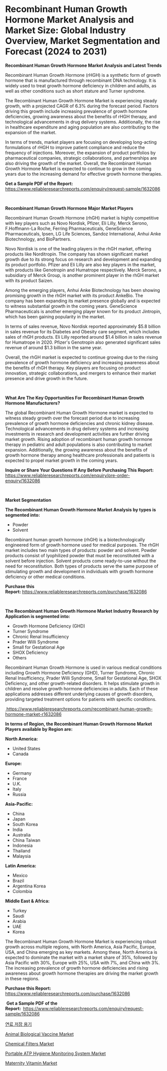 <p><h1>Recombinant Human Growth Hormone Market Analysis and Market Size: Global Industry Overview, Market Segmentation and Forecast (2024 to 2031)</h1></p><p><strong>Recombinant Human Growth Hormone Market Analysis and Latest Trends</strong></p>
<p><p>Recombinant Human Growth Hormone (rHGH) is a synthetic form of growth hormone that is manufactured through recombinant DNA technology. It is widely used to treat growth hormone deficiency in children and adults, as well as other conditions such as short stature and Turner syndrome.</p><p>The Recombinant Human Growth Hormone Market is experiencing steady growth, with a projected CAGR of 6.3% during the forecast period. Factors driving this growth include increasing prevalence of growth hormone deficiencies, growing awareness about the benefits of rHGH therapy, and technological advancements in drug delivery systems. Additionally, the rise in healthcare expenditure and aging population are also contributing to the expansion of the market.</p><p>In terms of trends, market players are focusing on developing long-acting formulations of rHGH to improve patient compliance and reduce the frequency of injections. Moreover, the expansion of product portfolios by pharmaceutical companies, strategic collaborations, and partnerships are also driving the growth of the market. Overall, the Recombinant Human Growth Hormone Market is expected to continue to grow in the coming years due to the increasing demand for effective growth hormone therapies.</p></p>
<p><strong>Get a Sample PDF of the Report:&nbsp;</strong> <a href="https://www.reliableresearchreports.com/enquiry/request-sample/1632086">https://www.reliableresearchreports.com/enquiry/request-sample/1632086</a></p>
<p>&nbsp;</p>
<p><strong>Recombinant Human Growth Hormone Major Market Players</strong></p>
<p><p>Recombinant Human Growth Hormone (rhGH) market is highly competitive with key players such as Novo Nordisk, Pfizer, Eli Lilly, Merck Serono, F.Hoffmann-La Roche, Ferring Pharmaceuticals, GeneScience Pharmaceuticals, Ipsen, LG Life Sciences, Sandoz International, Anhui Anke Biotechnology, and BioPartners. </p><p>Novo Nordisk is one of the leading players in the rhGH market, offering products like Norditropin. The company has shown significant market growth due to its strong focus on research and development and expanding its product portfolio. Pfizer and Eli Lilly are also key players in the market, with products like Genotropin and Humatrope respectively. Merck Serono, a subsidiary of Merck Group, is another prominent player in the rhGH market with its product Saizen.</p><p>Among the emerging players, Anhui Anke Biotechnology has been showing promising growth in the rhGH market with its product AnkeBio. The company has been expanding its market presence globally and is expected to witness substantial growth in the coming years. GeneScience Pharmaceuticals is another emerging player known for its product Jintropin, which has been gaining popularity in the market.</p><p>In terms of sales revenue, Novo Nordisk reported approximately $5.8 billion in sales revenue for its Diabetes and Obesity care segment, which includes sales of rhGH products. Eli Lilly reported around $1.4 billion in sales revenue for Humatrope in 2020. Pfizer's Genotropin also generated significant sales revenue of around $1.3 billion in the same year.</p><p>Overall, the rhGH market is expected to continue growing due to the rising prevalence of growth hormone deficiency and increasing awareness about the benefits of rhGH therapy. Key players are focusing on product innovation, strategic collaborations, and mergers to enhance their market presence and drive growth in the future.</p></p>
<p>&nbsp;</p>
<p><strong>What Are The Key Opportunities For Recombinant Human Growth Hormone Manufacturers?</strong></p>
<p><p>The global Recombinant Human Growth Hormone market is expected to witness steady growth over the forecast period due to increasing prevalence of growth hormone deficiencies and chronic kidney disease. Technological advancements in drug delivery systems and increasing investments in research and development activities are further driving market growth. Rising adoption of recombinant human growth hormone therapy in pediatric and adult populations is also contributing to market expansion. Additionally, the growing awareness about the benefits of growth hormone therapy among healthcare professionals and patients is expected to propel market growth in the coming years.</p></p>
<p><strong>Inquire or Share Your Questions If Any Before Purchasing This Report:</strong> <a href="https://www.reliableresearchreports.com/enquiry/pre-order-enquiry/1632086">https://www.reliableresearchreports.com/enquiry/pre-order-enquiry/1632086</a></p>
<p>&nbsp;</p>
<p><strong>Market Segmentation</strong></p>
<p><strong>The Recombinant Human Growth Hormone Market Analysis by types is segmented into:</strong></p>
<p><ul><li>Powder</li><li>Solvent</li></ul></p>
<p><p>Recombinant human growth hormone (rhGH) is a biotechnologically engineered form of growth hormone used for medical purposes. The rhGH market includes two main types of products: powder and solvent. Powder products consist of lyophilized powder that must be reconstituted with a solvent before injection. Solvent products come ready-to-use without the need for reconstitution. Both types of products serve the same purpose of stimulating growth and development in individuals with growth hormone deficiency or other medical conditions.</p></p>
<p><strong>Purchase this Report:&nbsp;</strong><a href="https://www.reliableresearchreports.com/purchase/1632086">https://www.reliableresearchreports.com/purchase/1632086</a></p>
<p>&nbsp;</p>
<p><strong>The Recombinant Human Growth Hormone Market Industry Research by Application is segmented into:</strong></p>
<p><ul><li>Growth Hormone Deficiency (GHD)</li><li>Turner Syndrome</li><li>Chronic Renal Insufficiency</li><li>Prader Willi Syndrome</li><li>Small for Gestational Age</li><li>SHOX Deficiency</li><li>Others</li></ul></p>
<p><p>Recombinant Human Growth Hormone is used in various medical conditions including Growth Hormone Deficiency (GHD), Turner Syndrome, Chronic Renal Insufficiency, Prader Willi Syndrome, Small for Gestational Age, SHOX Deficiency, and other growth-related disorders. It helps stimulate growth in children and resolve growth hormone deficiencies in adults. Each of these applications addresses different underlying causes of growth disorders, providing targeted treatment options for patients with specific conditions.</p></p>
<p><a href="https://www.reliableresearchreports.com/recombinant-human-growth-hormone-market-r1632086">&nbsp;https://www.reliableresearchreports.com/recombinant-human-growth-hormone-market-r1632086</a></p>
<p><strong>In terms of Region, the Recombinant Human Growth Hormone Market Players available by Region are:</strong></p>
<p>
    <p> <strong> North America: </strong>
        <ul>
            <li>United States</li>
            <li>Canada</li>
        </ul>
        </p> 
    <p> <strong> Europe: </strong>
        <ul>
            <li>Germany</li>
            <li>France</li>
            <li>U.K.</li>
            <li>Italy</li>
            <li>Russia</li>
        </ul>
        </p> 
    <p> <strong> Asia-Pacific: </strong>
        <ul>
            <li>China</li>
            <li>Japan</li>
            <li>South Korea</li>
            <li>India</li>
            <li>Australia</li>
            <li>China Taiwan</li>
            <li>Indonesia</li>
            <li>Thailand</li>
            <li>Malaysia</li>
        </ul>
        </p> 
    <p> <strong> Latin America: </strong>
        <ul>
            <li>Mexico</li>
            <li>Brazil</li>
            <li>Argentina Korea</li>
            <li>Colombia</li>
        </ul>
        </p> 
    <p> <strong> Middle East & Africa: </strong>
        <ul>
            <li>Turkey</li>
            <li>Saudi</li>
            <li>Arabia</li>
            <li>UAE</li>
            <li>Korea</li>
        </ul>
    </p>
    </p>
<p><p>The Recombinant Human Growth Hormone Market is experiencing robust growth across multiple regions, with North America, Asia Pacific, Europe, USA, and China emerging as key markets. Among these, North America is expected to dominate the market with a market share of 35%, followed by Asia Pacific with 30%, Europe with 25%, USA with 7%, and China with 3%. The increasing prevalence of growth hormone deficiencies and rising awareness about growth hormone therapies are driving the market growth in these regions.</p></p>
<p><strong>Purchase this Report: </strong><a href="https://www.reliableresearchreports.com/purchase/1632086">https://www.reliableresearchreports.com/purchase/1632086</a></p>
<p>&nbsp;<strong>Get a Sample PDF of the Report:&nbsp;&nbsp;</strong><a href="https://www.reliableresearchreports.com/enquiry/request-sample/1632086">https://www.reliableresearchreports.com/enquiry/request-sample/1632086</a></p>
<p><strong></strong></p>
<p><p><a href="https://medium.com/@czbtzkwc9/%EA%B8%80%EB%A1%9C%EB%B2%8C-%EC%97%B0%EB%A3%8C-%EC%A0%80%EC%9E%A5%EC%9A%A9%EA%B8%B0-%EC%8B%9C%EC%9E%A5-%ED%92%8D%EA%B2%BD-%ED%83%90%EC%83%89-%EB%8F%99%ED%96%A5-%EC%98%88%EC%B8%A1-%EB%B0%8F-%EC%98%81%ED%96%A5-%EB%B6%84%EC%84%9D-2024-2031-%EC%9D%80-184-%ED%8E%98%EC%9D%B4%EC%A7%80%EC%97%90-%EB%8B%AC%EB%A0%A4-%EC%9E%88%EC%8A%B5%EB%8B%88%EB%8B%A4-6d8b043f36b0">연료 저장 용기</a></p><p><a href="https://github.com/alexxisgm/Market-Research-Report-List-2/blob/main/animal-biological-vaccine-market.md">Animal Biological Vaccine Market</a></p><p><a href="https://www.linkedin.com/pulse/market-forecast-global-chemical-filters-trends-impact-analysis-3d0lf?trackingId=chscrlDFQKKuzzfVuFMAzA%3D%3D">Chemical Filters Market</a></p><p><a href="https://medium.com/@liam.mcgrath5645/portable-atp-hygiene-monitoring-system-market-outlook-complete-industry-analysis-2024-to-2031-18d524793ee2">Portable ATP Hygiene Monitoring System Market</a></p><p><a href="https://github.com/sifatuddin25/Market-Research-Report-List-2/blob/main/maternity-vitamin-market.md">Maternity Vitamin Market</a></p></p>